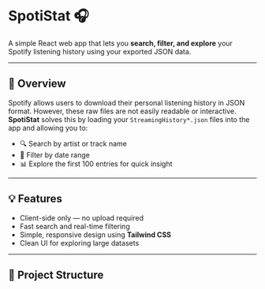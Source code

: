 # SpotiStat 🎧  
A simple React web app that lets you **search, filter, and explore** your Spotify listening history using your exported JSON data.

---

## 📌 Overview

Spotify allows users to download their personal listening history in JSON format. However, these raw files are not easily readable or interactive. **SpotiStat** solves this by loading your `StreamingHistory*.json` files into the app and allowing you to:

- 🔍 Search by artist or track name  
- 📅 Filter by date range  
- 📊 Explore the first 100 entries for quick insight  

---

## 💡 Features

- Client-side only — no upload required
- Fast search and real-time filtering
- Simple, responsive design using **Tailwind CSS**
- Clean UI for exploring large datasets

---

## 📁 Project Structure


